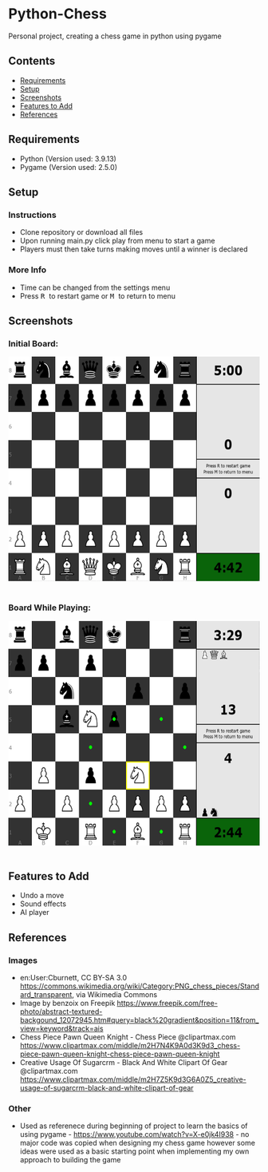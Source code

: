 # Python-Chess

Personal project, creating a chess game in python using pygame 

## Contents
- [Requirements](#requirements)
- [Setup](#setup)
- [Screenshots](#screenshots)
- [Features to Add](#features-to-add)
- [References](#references)

## Requirements

- Python (Version used: 3.9.13)
- Pygame (Version used: 2.5.0)

## Setup

### Instructions 

- Clone repository or download all files
- Upon running main.py click play from menu to start a game
- Players must then take turns making moves until a winner is declared

### More Info

- Time can be changed from the settings menu
- Press <kbd> R </kbd> to restart game or <kbd> M </kbd> to return to menu

## Screenshots

### Initial Board:

<img src="/images/ChessStart.png"  width ="600" height="450">
<br></br>

### Board While Playing:

<img src="/images/ChessMiddle.png"  width ="600" height="450">
<br></br>

## Features to Add 
- Undo a move
- Sound effects
- AI player

## References 

### Images

- en:User:Cburnett, CC BY-SA 3.0 <https://commons.wikimedia.org/wiki/Category:PNG_chess_pieces/Standard_transparent>, via Wikimedia Commons
- Image by benzoix on Freepik <https://www.freepik.com/free-photo/abstract-textured-backgound_12072945.htm#query=black%20gradient&position=11&from_view=keyword&track=ais> 
- Chess Piece Pawn Queen Knight - Chess Piece @clipartmax.com <https://www.clipartmax.com/middle/m2H7N4K9A0d3K9d3_chess-piece-pawn-queen-knight-chess-piece-pawn-queen-knight> 
- Creative Usage Of Sugarcrm - Black And White Clipart Of Gear @clipartmax.com <https://www.clipartmax.com/middle/m2H7Z5K9d3G6A0Z5_creative-usage-of-sugarcrm-black-and-white-clipart-of-gear>

### Other 

- Used as referenece during beginning of project to learn the basics of using pygame - <https://www.youtube.com/watch?v=X-e0jk4I938> - no major code was copied when designing my chess game however some ideas were used as a basic starting point when implementing my own approach to building the game 
